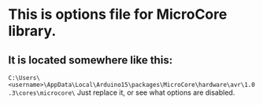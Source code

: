 # This is options file for MicroCore library. 
## It is located somewhere like this:
`C:\Users\<username>\AppData\Local\Arduino15\packages\MicroCore\hardware\avr\1.0.3\cores\microcore\`
Just replace it, or see what options are disabled.
